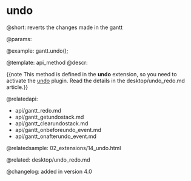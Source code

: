 undo
=============

@short:
	reverts the changes made in the gantt

@params:



@example:
gantt.undo();

@template:	api_method
@descr:

{{note This method is defined in the **undo** extension, so you need to activate the [undo](desktop/extensions_list.md#undo) plugin. Read the details in the desktop/undo_redo.md article.}}




@relatedapi:
- api/gantt_redo.md
- api/gantt_getundostack.md
- api/gantt_clearundostack.md
- api/gantt_onbeforeundo_event.md
- api/gantt_onafterundo_event.md

@relatedsample:
02_extensions/14_undo.html

@related:
desktop/undo_redo.md

@changelog:
added in version 4.0